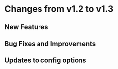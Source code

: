 Changes from v1.2 to v1.3
=========================

New Features
------------


Bug Fixes and Improvements
--------------------------


Updates to config options
-------------------------

